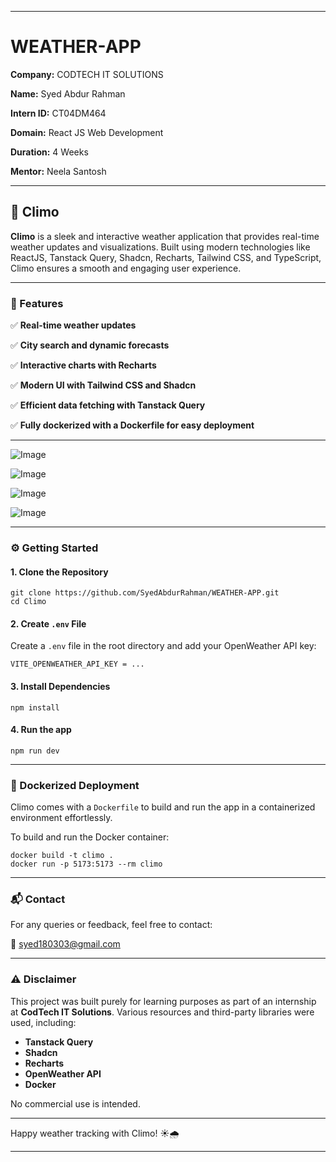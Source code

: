 

---

# WEATHER-APP

**Company:** CODTECH IT SOLUTIONS

**Name:** Syed Abdur Rahman

**Intern ID:** CT04DM464

**Domain:** React JS Web Development

**Duration:** 4 Weeks

**Mentor:** Neela Santosh

---

## 🌈 Climo

**Climo** is a sleek and interactive weather application that provides real-time weather updates and visualizations. Built using modern technologies like ReactJS, Tanstack Query, Shadcn, Recharts, Tailwind CSS, and TypeScript, Climo ensures a smooth and engaging user experience.

---

### 🌟 Features

✅ **Real-time weather updates**

✅ **City search and dynamic forecasts**

✅ **Interactive charts with Recharts**

✅ **Modern UI with Tailwind CSS and Shadcn**

✅ **Efficient data fetching with Tanstack Query**

✅ **Fully dockerized with a Dockerfile for easy deployment**

---

![Image](https://github.com/user-attachments/assets/b11c135c-e713-44b3-9b33-477f70ddd04b)

![Image](https://github.com/user-attachments/assets/f2e25da0-9708-4794-9996-0b89a1990706)

![Image](https://github.com/user-attachments/assets/a404d3e5-c397-45f9-b6e9-97637fa74cd7)

![Image](https://github.com/user-attachments/assets/a8558b25-6179-479e-acb3-df5b06c489c3)

---

### ⚙️ Getting Started



#### 1. Clone the Repository
```
git clone https://github.com/SyedAbdurRahman/WEATHER-APP.git
cd Climo
```

#### 2. Create `.env` File

Create a `.env` file in the root directory and add your OpenWeather API key:
```
VITE_OPENWEATHER_API_KEY = ...
```

#### 3. Install Dependencies
```
npm install
```

#### 4. Run the app
```
npm run dev
```

---

### 🐳 Dockerized Deployment

Climo comes with a `Dockerfile` to build and run the app in a containerized environment effortlessly.

To build and run the Docker container:
```
docker build -t climo .
docker run -p 5173:5173 --rm climo
```

---

### 📬 Contact

For any queries or feedback, feel free to contact:

📧 [syed180303@gmail.com](mailto:syed180303@gmail.com)

---

### ⚠️ Disclaimer

This project was built purely for learning purposes as part of an internship at **CodTech IT Solutions**. Various resources and third-party libraries were used, including:

* **Tanstack Query**
* **Shadcn**
* **Recharts**
* **OpenWeather API**
* **Docker**

No commercial use is intended.

---

Happy weather tracking with Climo! ☀️🌧️

---

